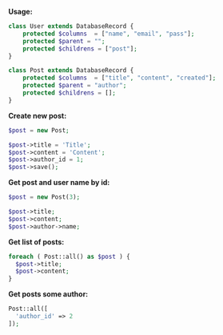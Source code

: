 **Usage:**

```php
class User extends DatabaseRecord {
    protected $columns  = ["name", "email", "pass"];
    protected $parent = "";
    protected $childrens = ["post"];
}

class Post extends DatabaseRecord {
    protected $columns  = ["title", "content", "created"];
    protected $parent = "author";
    protected $childrens = [];
}
```

**Create new post:**
```php
$post = new Post;

$post->title = 'Title';
$post->content = 'Content';
$post->author_id = 1; 
$post->save();
```

**Get post and user name by id:**
```php
$post = new Post(3);

$post->title;
$post->content;
$post->author->name;
```

**Get list of posts:**
```php
foreach ( Post::all() as $post ) {
  $post->title;
  $post->content;
}
```

**Get posts some author:**
```php
Post::all([
  'author_id' => 2
]);
```
